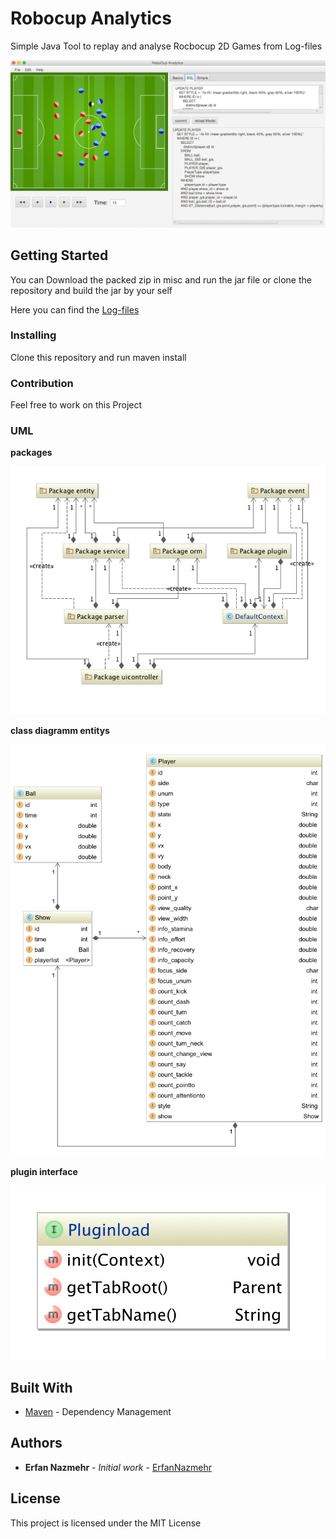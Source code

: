 # Robocup Analytics

Simple Java Tool to replay and analyse Rocbocup 2D Games from Log-files

![alt tag](RobocupAnalytics.png)

## Getting Started

You can Download the packed zip in misc and run the jar file or clone the repository and build the jar by your self

Here you can find the [Log-files](http://chaosscripting.net/files/backup_socsim_robocup_org/2D/log/)

### Installing

Clone this repository and run maven install

### Contribution

Feel free to work on this Project

### UML

**packages**

![alt tag](misc/uml/Module.png)

**class diagramm entitys**

![alt tag](misc/uml/entitys.png)

**plugin interface**

![alt tag](misc/uml/pluginInterface.png)

## Built With

* [Maven](https://maven.apache.org/) - Dependency Management

## Authors

* **Erfan Nazmehr** - *Initial work* - [ErfanNazmehr](https://github.com/illiano)

## License

This project is licensed under the MIT License

